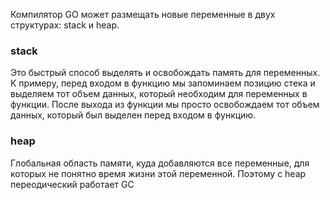 Компилятор GO может размещать новые переменные в двух структурах: stack и heap.
### stack
Это быстрый способ выделять и освобождать память для переменных.
К примеру, перед входом в функцию мы запоминаем позицию стека и выделяем тот объем данных, который необходим для переменных в функции. 
После выхода из функции мы просто освобождаем тот объем данных, который был выделен перед входом в функцию.

### heap
Глобальная область памяти, куда добавляются все переменные, для которых не понятно время жизни этой переменной.
Поэтому с heap переодический работает GC